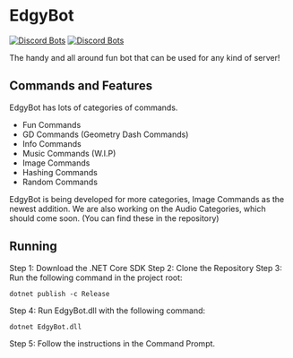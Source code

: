 # EdgyBot
[![Discord Bots](https://discordbots.org/api/widget/status/373163613390897163.svg)](https://discordbots.org/bot/373163613390897163)
[![Discord Bots](https://discordbots.org/api/widget/servers/373163613390897163.svg)](https://discordbots.org/bot/373163613390897163)

The handy and all around fun bot that can be used for any kind of server!

 ## Commands and Features
 
 EdgyBot has lots of categories of commands.

* Fun Commands
* GD Commands (Geometry Dash Commands)
* Info Commands
* Music Commands (W.I.P)
* Image Commands
* Hashing Commands
* Random Commands

EdgyBot is being developed for more categories, Image Commands as the newest addition.
We are also working on the Audio Categories, which should come soon. (You can find these in the repository)

## Running

Step 1: Download the .NET Core SDK
Step 2: Clone the Repository
Step 3: Run the following command in the project root:
```batch
dotnet publish -c Release
```
Step 4: Run EdgyBot.dll with the following command:
```batch
dotnet EdgyBot.dll
```
Step 5: Follow the instructions in the Command Prompt. 